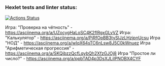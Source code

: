 ### Hexlet tests and linter status:
[![Actions Status](https://github.com/kuraevam/frontend-project-44/workflows/hexlet-check/badge.svg)](https://github.com/kuraevam/frontend-project-44/actions)


Игра: "Проверка на чётность"        - https://asciinema.org/a/UZocygHaLoSC4K2flRgxGLvVZ
Игра: "Калькулятор"                 - https://asciinema.org/a/PjRfOpBB3tySlJzLHzjpnUcsu
Игра "НОД"                          - https://asciinema.org/a/wIqX64sTC6nLsw8J5C0kWnuez
Игра "Арифметическая прогрессия"    - https://asciinema.org/a/SKQjbzzQcfLqybQh2XfzGJOj8
Игра "Простое ли число?"            - https://asciinema.org/a/ppbTAD4p3DsXJLiIPNOBX4CYF